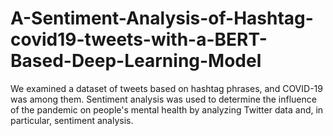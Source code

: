 # A-Sentiment-Analysis-of-Hashtag-covid19-tweets-with-a-BERT-Based-Deep-Learning-Model
We examined a dataset of tweets based on hashtag phrases, and COVID-19 was among them.  Sentiment analysis was used to determine the influence of the pandemic on people's mental health by analyzing Twitter data and, in particular, sentiment analysis. 
